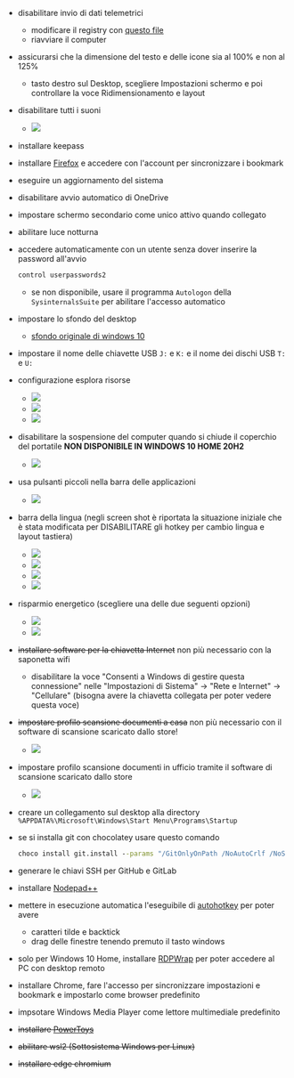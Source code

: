 - disabilitare invio di dati telemetrici
  - modificare il registry con [questo file](assets/disable-telemetry.reg)
  - riavviare il computer

- assicurarsi che la dimensione del testo e delle icone sia al 100% e non al 125%
  - tasto destro sul Desktop, scegliere Impostazioni schermo e poi controllare la voce Ridimensionamento e layout

- disabilitare tutti i suoni
  - ![](assets/suoni.png)

- installare keepass

- installare [Firefox](https://www.mozilla.org/it/firefox/new/) e accedere con l'account per sincronizzare i bookmark

- eseguire un aggiornamento del sistema

- disabilitare avvio automatico di OneDrive

- impostare schermo secondario come unico attivo quando collegato

- abilitare luce notturna

- accedere automaticamente con un utente senza dover inserire la password all'avvio
  ```bat
  control userpasswords2
  ```
  - se non disponibile, usare il programma `Autologon` della `SysinternalsSuite` per abilitare l'accesso automatico

- impostare lo sfondo del desktop
  - [sfondo originale di windows 10](assets/wallpaper-windows-10.jpg)

- impostare il nome delle chiavette USB `J:` e `K:` e il nome dei dischi USB `T:` e `U:`

- configurazione esplora risorse
  - ![](assets/esplora-risorse-1.png)
  - ![](assets/esplora-risorse-2.png)
  - ![](assets/esplora-risorse-3.png)

- disabilitare la sospensione del computer quando si chiude il coperchio del portatile **NON DISPONIBILE IN WINDOWS 10 HOME 20H2**
  - ![](assets/chiusura-coperchio.png)

- usa pulsanti piccoli nella barra delle applicazioni
  - ![](assets/barra-applicazioni.png)

- barra della lingua (negli screen shot è riportata la situazione iniziale che è stata modificata per DISABILITARE gli hotkey per cambio lingua e layout tastiera)
  - ![](assets/barra-lingua-1.png)
  - ![](assets/barra-lingua-2.png)
  - ![](assets/barra-lingua-3.png)
  - ![](assets/barra-lingua-4.png)

- risparmio energetico (scegliere una delle due seguenti opzioni)
  - ![](assets/risparmio-energetico.png)
  - ![](assets/risparmio-energetico-razer.png)

- ~~installare software per la chiavetta Internet~~ non più necessario con la saponetta wifi
  - disabilitare la voce "Consenti a Windows di gestire questa connessione" nelle "Impostazioni di Sistema" -> "Rete e Internet" -> "Cellulare" (bisogna avere la chiavetta collegata per poter vedere questa voce)

- ~~impostare profilo scansione documenti a casa~~ non più necessario con il software di scansione scaricato dallo store!
  - ![](assets/profilo-scansione-documenti-casa.png)

- impostare profilo scansione documenti in ufficio tramite il software di scansione scaricato dallo store
  - ![](assets/profilo-scansione-documenti-ufficio.png)

- creare un collegamento sul desktop alla directory `%APPDATA%\Microsoft\Windows\Start Menu\Programs\Startup`

- se si installa git con chocolatey usare questo comando
  ```bat
  choco install git.install --params "/GitOnlyOnPath /NoAutoCrlf /NoShellIntegration /NoGuiHereIntegration /NoShellHereIntegration /SChannel"
  ```

- generare le chiavi SSH per GitHub e GitLab

- installare [Nodepad++](https://notepad-plus-plus.org/downloads/)

- mettere in esecuzione automatica l'eseguibile di [autohotkey](my-autohotkeys/my-autohotkeys.exe) per poter avere
  - caratteri tilde e backtick
  - drag delle finestre tenendo premuto il tasto windows

- solo per Windows 10 Home, installare [RDPWrap](https://github.com/stascorp/rdpwrap/releases) per poter accedere al PC con desktop remoto 

- installare Chrome, fare l'accesso per sincronizzare impostazioni e bookmark e impostarlo come browser predefinito

- impsotare Windows Media Player come lettore multimediale predefinito

- ~~installare [PowerToys](https://github.com/microsoft/PowerToys/releases/)~~

- ~~abilitare wsl2 (Sottosistema Windows per Linux)~~

- ~~installare edge chromium~~
